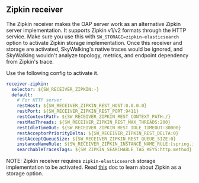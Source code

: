 ## Zipkin receiver
The Zipkin receiver makes the OAP server work as an alternative Zipkin server implementation. It supports Zipkin v1/v2 formats through the HTTP service.
Make sure you use this with `SW_STORAGE=zipkin-elasticsearch` option to activate Zipkin storage implementation.
Once this receiver and storage are activated, SkyWalking's native traces would be ignored, and SkyWalking wouldn't analyze topology, metrics, and endpoint dependency from Zipkin's trace.

Use the following config to activate it.
```yaml
receiver-zipkin:
  selector: ${SW_RECEIVER_ZIPKIN:-}
  default:
    # For HTTP server
    restHost: ${SW_RECEIVER_ZIPKIN_REST_HOST:0.0.0.0}
    restPort: ${SW_RECEIVER_ZIPKIN_REST_PORT:9411}
    restContextPath: ${SW_RECEIVER_ZIPKIN_REST_CONTEXT_PATH:/}
    restMaxThreads: ${SW_RECEIVER_ZIPKIN_REST_MAX_THREADS:200}
    restIdleTimeOut: ${SW_RECEIVER_ZIPKIN_REST_IDLE_TIMEOUT:30000}
    restAcceptorPriorityDelta: ${SW_RECEIVER_ZIPKIN_REST_DELTA:0}
    restAcceptQueueSize: ${SW_RECEIVER_ZIPKIN_REST_QUEUE_SIZE:0}
    instanceNameRule: ${SW_RECEIVER_ZIPKIN_INSTANCE_NAME_RULE:[spring.instance_id,node_id]}
    searchableTracesTags: ${SW_ZIPKIN_SEARCHABLE_TAG_KEYS:http.method}
```

NOTE: Zipkin receiver requires `zipkin-elasticsearch` storage implementation to be activated.
Read [this](backend-storage.md#elasticsearch-with-zipkin-trace-extension) doc to learn about Zipkin as a storage option.
